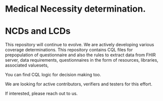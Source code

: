 # Medical Necessity determination.
# NCDs and LCDs

This repository will continue to evolve. We are actively developing various coverage determinations. This repository contains CQL files for prepopulation of questionnaire and also the rules to extract data from FHIR server, data requirements, questionnaires in the form of resources, libraries, associated valuesets, 

You can find CQL logic for decision making too.

We are looking for active contributors, verifiers and testers for this effort.

If interested, please reach out to us. 


